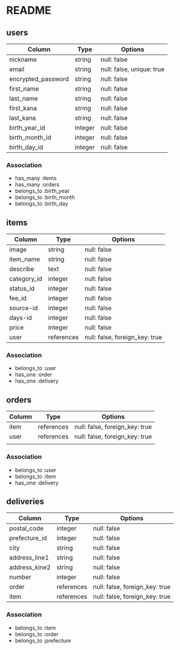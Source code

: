 # README

##  users

| Column             | Type   | Options                   |
| ------------------ | ------ | ------------------------- |
| nickname           | string | null: false               |
| email              | string | null: false, unique: true |
| encrypted_password | string | null: false               |
| first_name         | string | null: false               |
| last_name          | string | null: false               |
| first_kana         | string | null: false               |
| last_kana          | string | null: false               |
| birth_year_id      | integer| null: false               |
| birth_month_id     | integer| null: false               |
| birth_day_id       | integer| null: false               |

### Association

- has_many :items
- has_many :orders
- belongs_to :birth_year
- belongs_to :birth_month
- belongs_to :birth_day

##  items

| Column         | Type       | Options                        |
| -------------- | ---------- | ------------------------------ |
| image          | string     | null: false                    |
| item_name      | string     | null: false                    |
| describe       | text       | null: false                    |
| category_id    | integer    | null: false                    |
| status_id      | integer    | null: false                    |
| fee_id         | integer    | null: false                    |
| source-id      | integer    | null: false                    |
| days-id        | integer    | null: false                    |
| price          | integer    | null: false                    |
| user           | references | null: false, foreign_key: true |

### Association

- belongs_to :user
- has_one :order
- has_one :delivery

##  orders

| Column         | Type      | Options                                   |
| -------------- | --------- | ----------------------------------------- |
| item           | references| null: false, foreign_key: true            |
| user           | references| null: false, foreign_key: true            |
|                |           |                                           |


### Association

- belongs_to :user
- belongs_to :item
- has_one :delivery

##  deliveries

| Column             | Type       | Options                        |
| ------------------ | ---------- | ------------------------------ |
| postal_code        | integer    | null: false                    |
| prefecture_id      | integer    | null: false                    |
| city               | string     | null: false                    |
| address_line1      | string     | null: false                    |
| address_kine2      | string     | null: false                    |
| number             | integer    | null: false                    |
| order              | references | null: false, foreign_key: true |
| item               | references | null: false, foreign_key: true |

### Association

- belongs_to :item
- belongs_to :order
- belongs_to :prefecture
